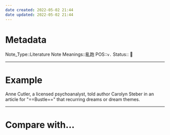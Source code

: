 ```yaml
---
date created: 2022-05-02 21:44
date updated: 2022-05-02 21:44
---
```


# Metadata

Note_Type::Literature Note
Meanings::亂跑
POS::`v.`
Status:: 👶

---

# Example

Anne Cutler, a licensed psychoanalyst, told author Carolyn Steber in an article for "==Bustle==" that recurring dreams or dream themes.

---

# Compare with...
